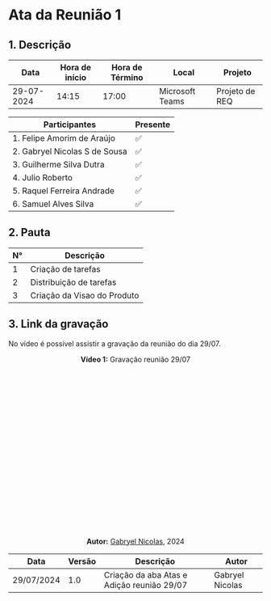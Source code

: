 # **Ata da Reunião 1**

## 1. Descrição

| Data       | Hora de início | Hora de Término | Local            | Projeto        |
|------------|-----------------|-----------------|-----------------|----------------|
| 29-07-2024 | 14:15           | 17:00           | Microsoft Teams | Projeto de REQ |

| Participantes                              | Presente       |
|-----------------------------------------|----------|
| 1. Felipe Amorim de Araújo       | ✅       |
| 2. Gabryel Nicolas S de Sousa                 | ✅       |
| 3. Guilherme Silva Dutra                | ✅       |
| 4. Julio Roberto                | ✅       |
| 5. Raquel Ferreira Andrade          | ✅       | 
| 6. Samuel Alves Silva                | ✅       |

## 2. Pauta

| N° | Descrição                               |
|----|-----------------------------------------|
| 1  | Criação de tarefas         |
| 2  | Distribuição de tarefas                 |
| 3  | Criação da Visao do Produto |

## 3. Link da gravação

No vídeo é possível assistir a gravação da reunião do dia 29/07.

<center>

**Vídeo 1:** Gravação reunião 29/07

<iframe width="560" height="315" src="" title="YouTube video player" frameborder="0" allow="accelerometer; autoplay; clipboard-write; encrypted-media; gyroscope; picture-in-picture; web-share" referrerpolicy="strict-origin-when-cross-origin" allowfullscreen></iframe>

**Autor:** [Gabryel Nicolas](https://github.com/gabryelns), 2024

</center>


| Data | Versão | Descrição | Autor |
| ---- | ------ | --------- | ----- |
| 29/07/2024 | 1.0 | Criação da aba Atas e Adição reunião 29/07 | Gabryel Nicolas |